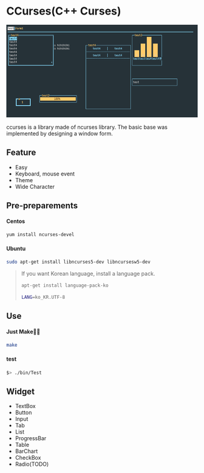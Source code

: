 # CCurses(C++ Curses)

![image-20220109225429777](image/image-20220109225429777.png)

ccurses is a library made of ncurses library. The basic base was implemented by designing a window form.

## Feature

* Easy
* Keyboard, mouse event
* Theme
* Wide Character

## Pre-preparements

#### Centos

```bash
yum install ncurses-devel
```

#### Ubuntu

```bash
sudo apt-get install libncurses5-dev libncursesw5-dev
```

>If you want Korean language, install a language pack.
>
>```bash
>apt-get install language-pack-ko
>```
>
>```bash
>LANG=ko_KR.UTF-8
>```

## Use

#### Just Make🧑‍🔧

```bash
make
```

#### test

```bash
$> ./bin/Test
```

## Widget

* TextBox
* Button
* Input
* Tab
* List
* ProgressBar
* Table
* BarChart
* CheckBox
* Radio(TODO)
